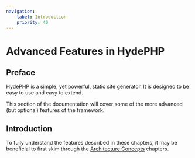 ```yaml
---
navigation:
    label: Introduction
    priority: 40
---
```


# Advanced Features in HydePHP

## Preface

HydePHP is a simple, yet powerful, static site generator. It is designed to be easy to use and easy to extend.

This section of the documentation will cover some of the more advanced (but optional) features of the framework.

## Introduction

To fully understand the features described in these chapters, it may be beneficial to first skim through the [Architecture Concepts](architecture-concepts) chapters.
